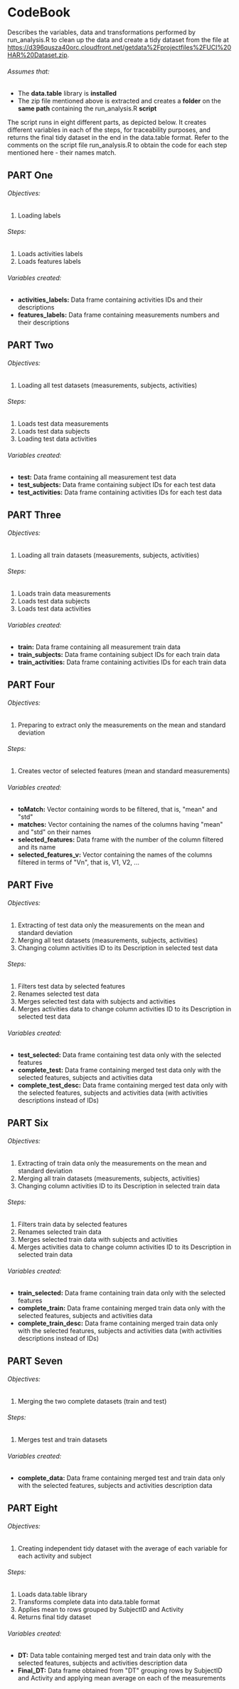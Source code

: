 # CodeBook

Describes the variables, data and transformations performed by run_analysis.R to clean up the data and create a tidy dataset from the file at https://d396qusza40orc.cloudfront.net/getdata%2Fprojectfiles%2FUCI%20HAR%20Dataset.zip.

###### Assumes that:
- The **data.table** library is **installed**
- The zip file mentioned above is extracted and creates a **folder** on the **same path** containing the run_analysis.R **script**

The script runs in eight different parts, as depicted below. It creates different variables in each of the steps, for traceability purposes, and returns the final tidy dataset in the end in the data.table format. Refer to the comments on the script file run_analysis.R to obtain the code for each step mentioned here - their names match.

## PART One

###### Objectives:
1. Loading labels

###### Steps:
1. Loads activities labels
2. Loads features labels

###### Variables created:
- **activities_labels:** Data frame containing activities IDs and their descriptions
- **features_labels:** Data frame containing measurements numbers and their descriptions

## PART Two

###### Objectives: 
1. Loading all test datasets (measurements, subjects, activities)

###### Steps:
1. Loads test data measurements
2. Loads test data subjects
3. Loading test data activities

###### Variables created:
- **test:** Data frame containing all measurement test data
- **test_subjects:** Data frame containing subject IDs for each test data
- **test_activities:** Data frame containing activities IDs for each test data

## PART Three

###### Objectives: 
1. Loading all train datasets (measurements, subjects, activities)

###### Steps:
1. Loads train data measurements
2. Loads test data subjects
3. Loads test data activities

###### Variables created:
- **train:** Data frame containing all measurement train data
- **train_subjects:** Data frame containing subject IDs for each train data
- **train_activities:** Data frame containing activities IDs for each train data

## PART Four

###### Objectives:
1. Preparing to extract only the measurements on the mean and standard deviation

###### Steps:
1. Creates vector of selected features (mean and standard measurements)

###### Variables created:
- **toMatch:** Vector containing words to be filtered, that is, "mean" and "std"
- **matches:** Vector containing the names of the columns having "mean" and "std" on their names
- **selected_features:** Data frame with the number of the column filtered and its name
- **selected_features_v:** Vector containing the names of the columns filtered in terms of "Vn", that is, V1, V2, ...

## PART Five

###### Objectives:
1. Extracting of test data only the measurements on the mean and standard deviation
2. Merging all test datasets (measurements, subjects, activities)
3. Changing column activities ID to its Description in selected test data

###### Steps:
1. Filters test data by selected features 
2. Renames selected test data
3. Merges selected test data with subjects and activities
4. Merges activities data to change column activities ID to its Description in selected test data

###### Variables created:
- **test_selected:** Data frame containing test data only with the selected features
- **complete_test:** Data frame containing merged test data only with the selected features, subjects and activities data
- **complete_test_desc:** Data frame containing merged test data only with the selected features, subjects and activities data (with activities descriptions instead of IDs)

## PART Six

###### Objectives:
1. Extracting of train data only the measurements on the mean and standard deviation
2. Merging all train datasets (measurements, subjects, activities)
3. Changing column activities ID to its Description in selected train data

###### Steps:
1. Filters train data by selected features 
2. Renames selected train data
3. Merges selected train data with subjects and activities
4. Merges activities data to change column activities ID to its Description in selected train data

###### Variables created:
- **train_selected:** Data frame containing train data only with the selected features
- **complete_train:** Data frame containing merged train data only with the selected features, subjects and activities data
- **complete_train_desc:** Data frame containing merged train data only with the selected features, subjects and activities data (with activities descriptions instead of IDs)

## PART Seven

###### Objectives:
1. Merging the two complete datasets (train and test)

###### Steps:
1. Merges test and train datasets

###### Variables created:
- **complete_data:** Data frame containing merged test and train data only with the selected features, subjects and activities description data

## PART Eight

###### Objectives:
1. Creating independent tidy dataset with the average of each variable for each activity and subject

###### Steps:
1. Loads data.table library
2. Transforms complete data into data.table format
3. Applies mean to rows grouped by SubjectID and Activity
4. Returns final tidy dataset

###### Variables created:
- **DT:** Data table containing merged test and train data only with the selected features, subjects and activities description data
- **Final_DT:** Data frame obtained from "DT" grouping rows by SubjectID and Activity and applying mean average on each of the measurements

